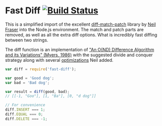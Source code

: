 # Fast Diff [![Build Status](https://travis-ci.org/jhchen/fast-diff.svg)](https://travis-ci.org/jhchen/fast-diff)

This is a simplified import of the excellent [diff-match-patch](https://code.google.com/p/google-diff-match-patch/) library by [Neil Fraser](https://neil.fraser.name/) into the Node.js environment. The match and patch parts are removed, as well as all the extra diff options. What is incredibly fast diffing between two strings.

 The diff function is an implementation of ["An O(ND) Difference Algorithm and its Variations" (Myers, 1986)](http://citeseerx.ist.psu.edu/viewdoc/download?doi=10.1.1.4.6927&rep=rep1&type=pdf) with the suggested divide and conquer strategy along with several [optimizations](http://neil.fraser.name/news/2007/10/09/) Neil added.

```js
var diff = require('fast-diff');

var good = 'Good dog';
var bad = 'Bad dog';

var result = diff(good, bad);
// [[-1, "Goo"], [1, "Ba"], [0, "d dog"]]

// For convenience
diff.INSERT === 1;
diff.EQUAL === 0;
diff.DELETE === -1;
```
